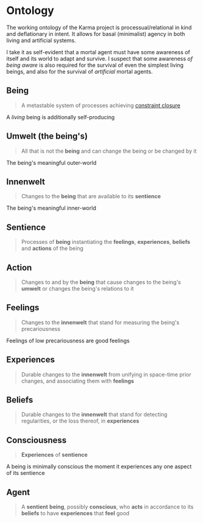 # Ontology

The working ontology of the Karma project is processual/relational in kind and deflationary in intent. It allows for basal (minimalist) agency in both living and artificial systems.

I take it as self-evident that a mortal agent must have some awareness of itself and its world to adapt and survive. I suspect that some awareness *of being aware* is also required for the survival of even the simplest living beings, and also for the survival of *artificial* mortal agents.

## Being

> A metastable system of processes achieving [constraint closure](https://montevil.org/publications/articles/2015-mm-organisation-closure-constraints/)

A *living* being is additionally self-producing

## Umwelt (the being's)

> All that is not the **being** and can change the being or be changed by it

The being's meaningful outer-world

## Innenwelt

> Changes to the **being** that are available to its **sentience**

The being's meaningful inner-world

## Sentience

> Processes of **being** instantiating the **feelings**, **experiences**, **beliefs** and **actions** of the being

## Action

> Changes to and by the **being** that cause changes to the being's **umwelt** or changes the being's relations to it

## Feelings

> Changes to the **innenwelt** that stand for measuring the being's precariousness

Feelings of low precariousness are good feelings

## Experiences

> Durable changes to the **innenwelt** from unifying in space-time prior changes, and associating them with **feelings**

## Beliefs

> Durable changes to the **innenwelt** that stand for detecting regularities, or the loss thereof, in **experiences**

## Consciousness

> **Experiences** of **sentience**

A being is minimally conscious the moment it experiences any one aspect of its sentience

## Agent

> A **sentient** **being**, possibly **conscious**, who **acts** in accordance to its **beliefs** to have **experiences** that **feel** good

